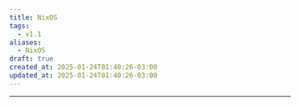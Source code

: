 ```yaml
---
title: NixOS
tags:
  - v1.1
aliases:
  - NixOS
draft: true
created_at: 2025-01-24T01:40:26-03:00
updated_at: 2025-01-24T01:40:26-03:00
---
```



---

